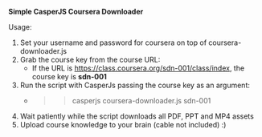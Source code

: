 **Simple CasperJS Coursera Downloader**

Usage:

1. Set your username and password for coursera on top of coursera-downloader.js
2. Grab the course key from the course URL:
   * If the URL is https://class.coursera.org/sdn-001/class/index, the course key is **sdn-001**
3. Run the script with CasperJs passing the course key as an argument:
   * > >casperjs coursera-downloader.js sdn-001
4. Wait patiently while the script downloads all PDF, PPT and MP4 assets
5. Upload course knowledge to your brain (cable not included) :)